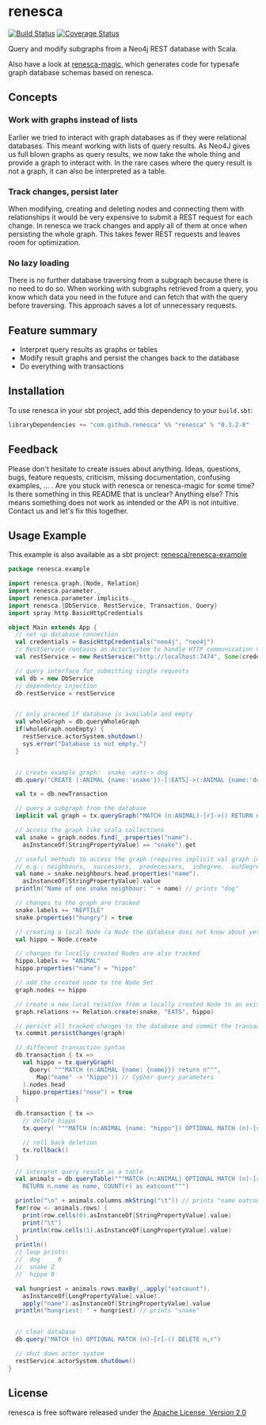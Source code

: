 # renesca
[![Build Status](https://travis-ci.org/renesca/renesca.svg?branch=master)](https://travis-ci.org/renesca/renesca)
[![Coverage Status](https://coveralls.io/repos/renesca/renesca/badge.svg?branch=master)](https://coveralls.io/r/renesca/renesca?branch=master)

Query and modify subgraphs from a Neo4j REST database with Scala.

Also have a look at [renesca-magic](https://github.com/renesca/renesca-magic), which generates code for typesafe graph database schemas based on renesca.

## Concepts
### Work with graphs instead of lists
Earlier we tried to interact with graph databases as if they were relational databases. This meant working with lists of query results. As Neo4J gives us full blown graphs as query results, we now take the whole thing and provide a graph to interact with. In the rare cases where the query result is not a graph, it can also be interpreted as a table.

### Track changes, persist later
When modifying, creating and deleting nodes and connecting them with relationships it would be very expensive to submit a REST request for each change. In renesca we track changes and apply all of them at once when persisting the whole graph. This takes fewer REST requests and leaves room for optimization.

### No lazy loading
There is no further database traversing from a subgraph because there is no need to do so. When working with subgraphs retrieved from a query, you know which data you need in the future and can fetch that with the query before traversing. This approach saves a lot of unnecessary requests.

## Feature summary
* Interpret query results as graphs or tables
* Modify result graphs and persist the changes back to the database
* Do everything with transactions

## Installation

To use renesca in your sbt project, add this dependency to your ```build.sbt```:

```scala
libraryDependencies += "com.github.renesca" %% "renesca" % "0.3.2-8"
```

## Feedback
Please don't hesitate to create issues about anything. Ideas, questions, bugs, feature requests, criticism, missing documentation, confusing examples, ... . Are you stuck with renesca or renesca-magic for some time? Is there something in this README that is unclear? Anything else? This means something does not work as intended or the API is not intuitive. Contact us and let's fix this together.

## Usage Example
This example is also available as a sbt project: [renesca/renesca-example](https://github.com/renesca/renesca-example)

```scala
package renesca.example

import renesca.graph.{Node, Relation}
import renesca.parameter._
import renesca.parameter.implicits._
import renesca.{DbService, RestService, Transaction, Query}
import spray.http.BasicHttpCredentials

object Main extends App {
  // set up database connection
  val credentials = BasicHttpCredentials("neo4j", "neo4j")
  // RestService contains an ActorSystem to handle HTTP communication via spray-client
  val restService = new RestService("http://localhost:7474", Some(credentials))

  // query interface for submitting single requests
  val db = new DbService
  // dependency injection
  db.restService = restService


  // only proceed if database is available and empty
  val wholeGraph = db.queryWholeGraph
  if(wholeGraph.nonEmpty) {
    restService.actorSystem.shutdown()
    sys.error("Database is not empty.")
  }


  // create example graph:  snake -eats-> dog
  db.query("CREATE (:ANIMAL {name:'snake'})-[:EATS]->(:ANIMAL {name:'dog'})")

  val tx = db.newTransaction

  // query a subgraph from the database
  implicit val graph = tx.queryGraph("MATCH (n:ANIMAL)-[r]->() RETURN n,r")

  // access the graph like scala collections
  val snake = graph.nodes.find(_.properties("name").
    asInstanceOf[StringPropertyValue] == "snake").get

  // useful methods to access the graph (requires implicit val graph in scope)
  // e.g.: neighbours,  successors,  predecessors,  inDegree,  outDegree,  degree, ...
  val name = snake.neighbours.head.properties("name").
    asInstanceOf[StringPropertyValue].value
  println("Name of one snake neighbour: " + name) // prints "dog"

  // changes to the graph are tracked
  snake.labels += "REPTILE"
  snake.properties("hungry") = true

  // creating a local Node (a Node the database does not know about yet)
  val hippo = Node.create

  // changes to locally created Nodes are also tracked
  hippo.labels += "ANIMAL"
  hippo.properties("name") = "hippo"

  // add the created node to the Node Set
  graph.nodes += hippo

  // create a new local relation from a locally created Node to an existing Node
  graph.relations += Relation.create(snake, "EATS", hippo)

  // persist all tracked changes to the database and commit the transaction
  tx.commit.persistChanges(graph)

  // different transaction syntax
  db.transaction { tx =>
    val hippo = tx.queryGraph(
      Query( """MATCH (n:ANIMAL {name: {name}}) return n""",
        Map("name" -> "hippo")) // Cypher query parameters
    ).nodes.head
    hippo.properties("nose") = true
  }

  db.transaction { tx =>
    // delete hippo
    tx.query( """MATCH (n:ANIMAL {name: "hippo"}) OPTIONAL MATCH (n)-[r]-() DELETE n,r""")

    // roll back deletion
    tx.rollback()
  }

  // interpret query result as a table
  val animals = db.queryTable("""MATCH (n:ANIMAL) OPTIONAL MATCH (n)-[r:EATS]->()
    RETURN n.name as name, COUNT(r) as eatcount""")

  println("\n" + animals.columns.mkString("\t")) // prints "name eatcount"
  for(row <- animals.rows) {
    print(row.cells(0).asInstanceOf[StringPropertyValue].value)
    print("\t")
    println(row.cells(1).asInstanceOf[LongPropertyValue].value)
  }
  println()
  // loop prints:
  //  dog	  0
  //  snake	2
  //  hippo	0

  val hungriest = animals.rows.maxBy(_.apply("eatcount").
    asInstanceOf[LongPropertyValue].value).
    apply("name").asInstanceOf[StringPropertyValue].value
  println("hungriest: " + hungriest) // prints "snake"


  // clear database
  db.query("MATCH (n) OPTIONAL MATCH (n)-[r]-() DELETE n,r")

  // shut down actor system
  restService.actorSystem.shutdown()
}
```

## License
renesca is free software released under the [Apache License, Version 2.0][Apache]

[Apache]: http://www.apache.org/licenses/LICENSE-2.0
